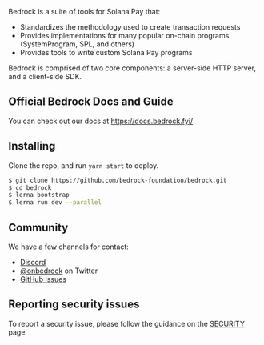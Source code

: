 Bedrock is a suite of tools for Solana Pay that:

- Standardizes the methodology used to create transaction requests
- Provides implementations for many popular on-chain programs (SystemProgram, SPL, and others)
- Provides tools to write custom Solana Pay programs

Bedrock is comprised of two core components: a server-side HTTP server, and a client-side SDK. 

## Official Bedrock Docs and Guide

You can check out our docs at https://docs.bedrock.fyi/

## Installing

Clone the repo, and run `yarn start` to deploy.

```bash
$ git clone https://github.com/bedrock-foundation/bedrock.git
$ cd bedrock
$ lerna bootstrap
$ lerna run dev --parallel
```

## Community

We have a few channels for contact:

- [Discord](https://discord.gg/onbedrock)
- [@onbedrock](https://twitter.com/onbedrock) on Twitter
- [GitHub Issues](https://github.com/bedrock-foundation/bedrock/issues)


## Reporting security issues

To report a security issue, please follow the guidance on the [SECURITY](.github/SECURITY.md) page.
